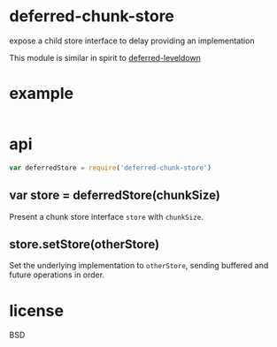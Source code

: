 # deferred-chunk-store

expose a child store interface to delay providing an implementation

This module is similar in spirit to [deferred-leveldown][1]

[1]: https://npmjs.com/package/deferred-leveldown

# example

``` js
```

# api

``` js
var deferredStore = require('deferred-chunk-store')
```

## var store = deferredStore(chunkSize)

Present a chunk store interface `store` with `chunkSize`.

## store.setStore(otherStore)

Set the underlying implementation to `otherStore`, sending buffered and future
operations in order.

# license

BSD
